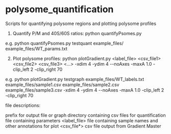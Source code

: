 # polysome_quantification

Scripts for quantifying polysome regions and plotting polysome profiles

1) Quantify P/M and 40S/60S ratios:
python quantifyPsomes.py <outname> <indir> <paramfile>

e.g.
python quantifyPsomes.py testquant example_files/ example_files/WT_params.txt 


2) Plot polysome profiles:
python plotGradient.py <outname> <label_file> <csv_file1> <csv_file2> <csv_file3> <...> -xdim 4 -ydim 4 --noAxes -maxA 1.0 -clip_left 2 -clip_right 70

e.g.
python plotGradient.py testgraph example_files/WT_labels.txt example_files/sample1.csv example_files/sample2.csv example_files/sample3.csv -xdim 4 -ydim 4 --noAxes -maxA 1.0 -clip_left 2 -clip_right 70

file descriptions:

<outname> prefix for output file or graph
<indir> directory containing csv files for quantification
<paramfile> file containing parameters 
<label_file> file containing sample names and other annotations for plot
<csv_file*> csv file output from Gradient Master